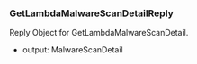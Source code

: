 ### GetLambdaMalwareScanDetailReply
Reply Object for GetLambdaMalwareScanDetail.

- output: MalwareScanDetail
